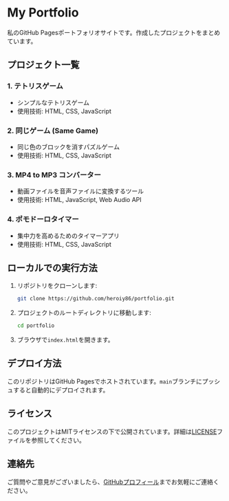 # My Portfolio

私のGitHub Pagesポートフォリオサイトです。作成したプロジェクトをまとめています。

## プロジェクト一覧

### 1. テトリスゲーム
- シンプルなテトリスゲーム
- 使用技術: HTML, CSS, JavaScript

### 2. 同じゲーム (Same Game)
- 同じ色のブロックを消すパズルゲーム
- 使用技術: HTML, CSS, JavaScript

### 3. MP4 to MP3 コンバーター
- 動画ファイルを音声ファイルに変換するツール
- 使用技術: HTML, JavaScript, Web Audio API

### 4. ポモドーロタイマー
- 集中力を高めるためのタイマーアプリ
- 使用技術: HTML, CSS, JavaScript

## ローカルでの実行方法

1. リポジトリをクローンします:
   ```bash
   git clone https://github.com/heroiy86/portfolio.git
   ```

2. プロジェクトのルートディレクトリに移動します:
   ```bash
   cd portfolio
   ```

3. ブラウザで`index.html`を開きます。

## デプロイ方法

このリポジトリはGitHub Pagesでホストされています。`main`ブランチにプッシュすると自動的にデプロイされます。

## ライセンス

このプロジェクトはMITライセンスの下で公開されています。詳細は[LICENSE](LICENSE)ファイルを参照してください。

## 連絡先

ご質問やご意見がございましたら、[GitHubプロフィール](https://github.com/heroiy86)までお気軽にご連絡ください。
